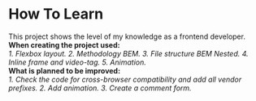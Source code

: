 # How To Learn  
This project shows the level of my knowledge as a frontend developer.  
**When creating the project used:**  
*1. Flexbox layout.*
*2. Methodology BEM.*
*3. File structure BEM Nested.*
*4. Inline frame and video-tag.*
*5. Animation.*  
**What is planned to be improved:**  
*1. Check the code for cross-browser compatibility and add all vendor prefixes.*
*2. Add animation.*
*3. Create a comment form.*